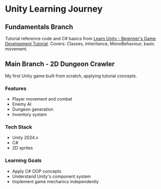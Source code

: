 # Unity Learning Journey

## Fundamentals Branch
Tutorial reference code and C# basics from [Learn Unity - Beginner's Game Development Tutorial](https://www.youtube.com/watch?v=gB1F9G0JXOo&t=10557s).
Covers: Classes, inheritance, MonoBehaviour, basic movement.

## Main Branch - 2D Dungeon Crawler
My first Unity game built from scratch, applying tutorial concepts.

### Features
- Player movement and combat
- Enemy AI
- Dungeon generation
- Inventory system

### Tech Stack
- Unity 2024.x
- C#
- 2D sprites

### Learning Goals
- Apply C# OOP concepts
- Understand Unity's component system
- Implement game mechanics independently
